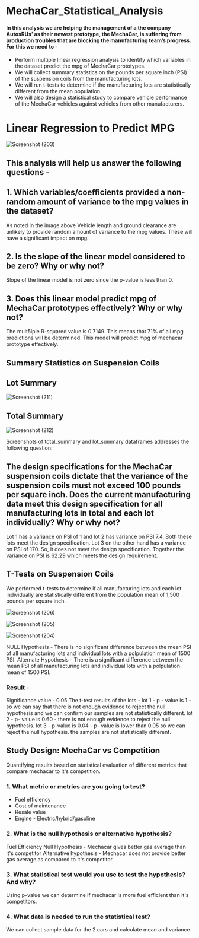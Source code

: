 # MechaCar_Statistical_Analysis

#### In this analysis we are helping the management of a the company AutosRUs’ as their newest prototype, the MechaCar, is suffering from production troubles that are blocking the manufacturing team’s progress. For this we need to -
- Perform multiple linear regression analysis to identify which variables in the dataset predict the mpg of MechaCar prototypes.
- We will collect summary statistics on the pounds per square inch (PSI) of the suspension coils from the manufacturing lots.
- We will run t-tests to determine if the manufacturing lots are statistically different from the mean population.
- We will also design a statistical study to compare vehicle performance of the MechaCar vehicles against vehicles from other manufacturers. 

# Linear Regression to Predict MPG
![Screenshot (203)](https://user-images.githubusercontent.com/112904905/213593177-ec343b68-d91a-4e0c-af0c-aa20f9d92b02.png)

## This analysis will help us answer the following questions -

## 1. Which variables/coefficients provided a non-random amount of variance to the mpg values in the dataset?
As noted in the image above Vehicle length and ground clearance are unlikely to provide random amount of variance to the mpg values. These will have a significant impact on mpg.

## 2. Is the slope of the linear model considered to be zero? Why or why not?
Slope of the linear model is not zero since the p-value is less than 0.

## 3. Does this linear model predict mpg of MechaCar prototypes effectively? Why or why not?
The mult5iple R-squared value is 0.7149. This means that 71% of all mpg predictions will be determined. This model will predict mpg of mechacar prototype effectively.

## Summary Statistics on Suspension Coils

## Lot Summary

![Screenshot (211)](https://user-images.githubusercontent.com/112904905/213595494-e3aeabb3-fb90-4197-ae6c-a9c7b0621fdc.png)

## Total Summary

![Screenshot (212)](https://user-images.githubusercontent.com/112904905/213595691-47834601-3d7d-48fa-b4e9-470fb665c1cf.png)

Screenshots of total_summary and lot_summary dataframes addresses the following question:

## The design specifications for the MechaCar suspension coils dictate that the variance of the suspension coils must not exceed 100 pounds per square inch. Does the current manufacturing data meet this design specification for all manufacturing lots in total and each lot individually? Why or why not?
Lot 1 has a variance on PSI of 1 and lot 2 has variance on PSI 7.4. Both these lots meet the design specification.
Lot 3 on the other hand has a variance on PSI of 170. So, it does not meet the design specification.
Together the variance on PSI is 62.29 which meets the design requirement.

## T-Tests on Suspension Coils
We performed t-tests to determine if all manufacturing lots and each lot individually are statistically different from the population mean of 1,500 pounds per square inch.

![Screenshot (206)](https://user-images.githubusercontent.com/112904905/213596547-047bc6c5-e8fe-4e1d-ad0e-1a692feb3b1c.png)

![Screenshot (205)](https://user-images.githubusercontent.com/112904905/213596676-6812fc8b-67d5-4693-a945-9c011938401a.png)

![Screenshot (204)](https://user-images.githubusercontent.com/112904905/213596776-c1be6ef8-b8a3-4da1-b736-de8e0dae1fa3.png)

NULL Hypothesis - There is no significant difference between the mean PSI of all manufacturing lots and individual lots with a polpulation mean of 1500 PSI.
Alternate Hypothesis - There is a significant difference between the mean PSI of all manufacturing lots and individual lots with a polpulation mean of 1500 PSI.

### Result  - 
Significance value - 0.05
The t-test results of the lots -
lot 1 - p - value is 1 - so we can say that there is not enough evidence to reject the null hypothesis and we can confirm our samples are not statistically different.
lot 2 - p- value is 0.60 - there is not enough evidence to reject the null hypothesis.
lot 3 - p-value is 0.04 - p- value is lower than 0.05 so we can reject the null hypothesis. the samples are not statistically different.

## Study Design: MechaCar vs Competition
Quantifying results based on statistical evaluation of different metrics that compare mechacar to it's competition.

### 1. What metric or metrics are you going to test?
- Fuel efficiency
- Cost of maintenance
- Resale value
- Engine - Electric/hybrid/gasoline

### 2. What is the null hypothesis or alternative hypothesis?
Fuel Efficiency
Null Hypothesis - Mechacar gives better gas average than it's competitor
Alternative hypothesis - Mechacar does not provide better gas average as compared to it's competitor

### 3. What statistical test would you use to test the hypothesis? And why?
Using p-value we can determine if mechacar is more fuel efficient than it's competitors.

### 4. What data is needed to run the statistical test?
We can collect sample data for the 2 cars and calculate mean and variance.

